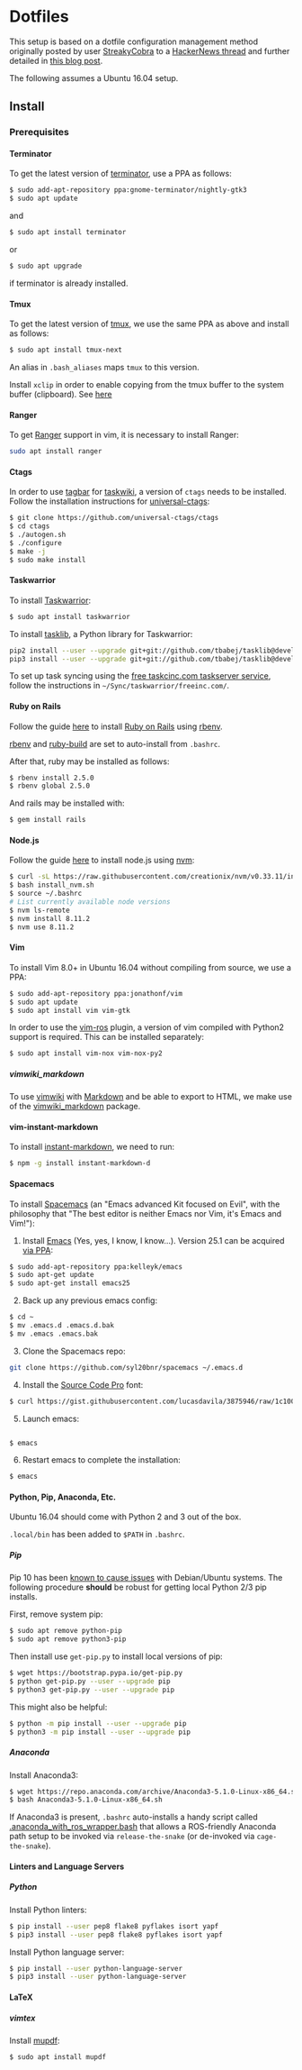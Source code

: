 # Dotfiles

This setup is based on a dotfile configuration management method originally
posted by user [StreakyCobra](https://news.ycombinator.com/user?id=StreakyCobra)
to a [HackerNews thread](https://news.ycombinator.com/item?id=11070797) and
further detailed in [this blog post](https://developer.atlassian.com/blog/2016/02/best-way-to-store-dotfiles-git-bare-repo/).

The following assumes a Ubuntu 16.04 setup.

## Install

### Prerequisites

#### Terminator

To get the latest version of [terminator](https://gnometerminator.blogspot.jp/),
use a PPA as follows:
```bash
$ sudo add-apt-repository ppa:gnome-terminator/nightly-gtk3
$ sudo apt update
```
and
```bash
$ sudo apt install terminator
```
or
```bash
$ sudo apt upgrade
```
if terminator is already installed.

#### Tmux

To get the latest version of [tmux](https://github.com/tmux/tmux/wiki),
we use the same PPA as above and install as follows:
```bash
$ sudo apt install tmux-next
```
An alias in `.bash_aliases` maps `tmux` to this version.

Install `xclip` in order to enable copying from the tmux buffer to the system
buffer (clipboard). See [here](http://www.rushiagr.com/blog/2016/06/16/everything-you-need-to-know-about-tmux-copy-pasting-ubuntu/)

#### Ranger

To get [Ranger](http://ranger.nongnu.org/) support in vim, it is necessary to
install Ranger:
```bash
sudo apt install ranger
```

#### Ctags

In order to use [tagbar](https://github.com/majutsushi/tagbar) for
[taskwiki](https://github.com/tbabej/taskwiki), a version of `ctags` needs
to be installed.  Follow the installation instructions for
[universal-ctags](https://github.com/universal-ctags/ctags):
```bash
$ git clone https://github.com/universal-ctags/ctags
$ cd ctags
$ ./autogen.sh
$ ./configure
$ make -j
$ sudo make install
```

#### Taskwarrior

To install [Taskwarrior](https://taskwarrior.org):

```bash
$ sudo apt install taskwarrior
```
To install [tasklib](https://github.com/tbabej/tasklib/tree/develop), a Python library for Taskwarrior:

```bash
pip2 install --user --upgrade git+git://github.com/tbabej/tasklib@develop
pip3 install --user --upgrade git+git://github.com/tbabej/tasklib@develop
```

To set up task syncing using the
[free taskcinc.com taskserver service](https://freecinc.com), follow the
instructions in `~/Sync/taskwarrior/freeinc.com/`.

#### Ruby on Rails

Follow the guide [here](https://www.digitalocean.com/community/tutorials/how-to-install-ruby-on-rails-with-rbenv-on-ubuntu-16-04)
to install [Ruby on Rails](https://rubyonrails.org/) using
[rbenv](https://github.com/rbenv/rbenv).

[rbenv](https://github.com/rbenv/rbenv) and
[ruby-build](https://github.com/rbenv/ruby-build) are set to auto-install from
`.bashrc`.

After that, ruby may be installed as follows:
```bash
$ rbenv install 2.5.0
$ rbenv global 2.5.0
```
And rails may be installed with:
```bash
$ gem install rails
```

#### Node.js

Follow the guide [here](https://www.digitalocean.com/community/tutorials/how-to-install-node-js-on-ubuntu-16-04)
to install node.js using [nvm](https://github.com/creationix/nvm):
```bash
$ curl -sL https://raw.githubusercontent.com/creationix/nvm/v0.33.11/install.sh -o install_nvm.sh
$ bash install_nvm.sh
$ source ~/.bashrc
# List currently available node versions
$ nvm ls-remote
$ nvm install 8.11.2
$ nvm use 8.11.2
```

#### Vim

To install Vim 8.0+ in Ubuntu 16.04 without compiling from source, we use a PPA:
```bash
$ sudo add-apt-repository ppa:jonathonf/vim
$ sudo apt update
$ sudo apt install vim vim-gtk
```
In order to use the [vim-ros](https://github.com/taketwo/vim-ros) plugin,
a version of vim compiled with Python2 support is required. This can be
installed separately:
```bash
$ sudo apt install vim-nox vim-nox-py2
```

##### vimwiki_markdown

To use [vimwiki](https://github.com/vimwiki/vimwiki) with
[Markdown](https://en.wikipedia.org/wiki/Markdown) and be able to export to
HTML, we make use of the
[vimwiki_markdown](https://github.com/patrickdavey/vimwiki_markdown) package.

#### vim-instant-markdown

To install [instant-markdown](https://github.com/suan/vim-instant-markdown),
we need to run:
```bash
$ npm -g install instant-markdown-d
```
#### Spacemacs

To install [Spacemacs](http://spacemacs.org) (an "Emacs advanced Kit focused on Evil",
with the philosophy that "The best editor is neither Emacs nor Vim, it's Emacs and Vim!"):

1. Install [Emacs](https://www.gnu.org/software/emacs/) (Yes, yes, I know, I know...).
Version 25.1 can be acquired [via PPA](https://www.reddit.com/r/emacs/comments/55hnxo/best_way_to_update_on_ubuntu/d8b8jtg/):
```bash
$ sudo add-apt-repository ppa:kelleyk/emacs
$ sudo apt-get update
$ sudo apt-get install emacs25
```
2. Back up any previous emacs config:
```bash
$ cd ~
$ mv .emacs.d .emacs.d.bak
$ mv .emacs .emacs.bak
```
3. Clone the Spacemacs repo:
```bash
git clone https://github.com/syl20bnr/spacemacs ~/.emacs.d
```
4. Install the [Source Code Pro](https://github.com/adobe-fonts/source-code-pro) font:
```bash
$ curl https://gist.githubusercontent.com/lucasdavila/3875946/raw/1c100cae16a06bef154af0f290d665405b554b3b/install_source_code_pro.sh | sh
```
5. Launch emacs:
```bash

$ emacs
```
6. Restart emacs to complete the installation:
```bash
$ emacs
```

#### Python, Pip, Anaconda, Etc.

Ubuntu 16.04 should come with Python 2 and 3 out of the box.

`.local/bin` has been added to `$PATH` in `.bashrc`.

##### Pip

Pip 10 has been [known to cause issues](https://github.com/pypa/pip/issues/5221)
with Debian/Ubuntu systems. The following procedure **should** be robust for
getting local Python 2/3 pip installs.

First, remove system pip:
```bash
$ sudo apt remove python-pip
$ sudo apt remove python3-pip
```

Then install use `get-pip.py` to install local versions of pip:
```bash
$ wget https://bootstrap.pypa.io/get-pip.py
$ python get-pip.py --user --upgrade pip
$ python3 get-pip.py --user --upgrade pip
```
This might also be helpful:
```bash
$ python -m pip install --user --upgrade pip
$ python3 -m pip install --user --upgrade pip
```

##### Anaconda

Install Anaconda3:
```bash
$ wget https://repo.anaconda.com/archive/Anaconda3-5.1.0-Linux-x86_64.sh
$ bash Anaconda3-5.1.0-Linux-x86_64.sh
```

If Anaconda3 is present, `.bashrc` auto-installs a handy script called
[.anaconda_with_ros_wrapper.bash](https://gist.github.com/StefanFabian/17fa715e783cd2be6a32cd5bbb98acd9)
that allows a ROS-friendly Anaconda path setup to be invoked via
`release-the-snake` (or de-invoked via `cage-the-snake`).

#### Linters and Language Servers

##### Python

Install Python linters:
```bash
$ pip install --user pep8 flake8 pyflakes isort yapf
$ pip3 install --user pep8 flake8 pyflakes isort yapf
```

Install Python language server:
```bash
$ pip install --user python-language-server
$ pip3 install --user python-language-server
```

#### LaTeX

##### vimtex

Install [mupdf](https://mupdf.com):
```bash
$ sudo apt install mupdf
```
